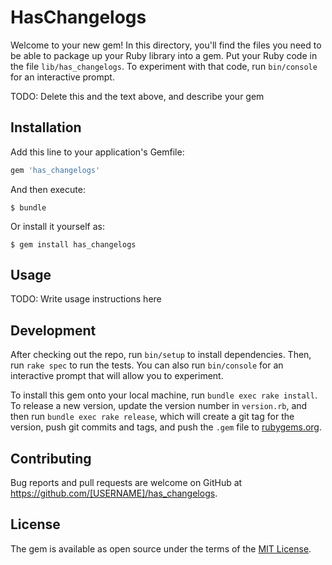 # HasChangelogs

Welcome to your new gem! In this directory, you'll find the files you need to be able to package up your Ruby library into a gem. Put your Ruby code in the file `lib/has_changelogs`. To experiment with that code, run `bin/console` for an interactive prompt.

TODO: Delete this and the text above, and describe your gem

## Installation

Add this line to your application's Gemfile:

```ruby
gem 'has_changelogs'
```

And then execute:

    $ bundle

Or install it yourself as:

    $ gem install has_changelogs

## Usage

TODO: Write usage instructions here

## Development

After checking out the repo, run `bin/setup` to install dependencies. Then, run `rake spec` to run the tests. You can also run `bin/console` for an interactive prompt that will allow you to experiment.

To install this gem onto your local machine, run `bundle exec rake install`. To release a new version, update the version number in `version.rb`, and then run `bundle exec rake release`, which will create a git tag for the version, push git commits and tags, and push the `.gem` file to [rubygems.org](https://rubygems.org).

## Contributing

Bug reports and pull requests are welcome on GitHub at https://github.com/[USERNAME]/has_changelogs.


## License

The gem is available as open source under the terms of the [MIT License](http://opensource.org/licenses/MIT).

